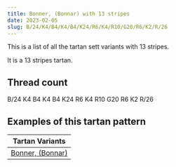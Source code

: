```yaml
---
title: Bonner, (Bonnar) with 13 stripes
date: 2023-02-05
slug: B/24/K4/B4/K4/B4/K24/R6/K4/R10/G20/R6/K2/R/26
---
```

This is a list of all the tartan sett variants with 13 stripes.

It is a 13 stripes tartan.


## Thread count
B/24 K4 B4 K4 B4 K24 R6 K4 R10 G20 R6 K2 R/26

## Examples of this tartan pattern

| Tartan Variants |
|---------------|
| [Bonner, (Bonnar)](/variants/b/24/k4/b4/k4/b4/k24/r6/k4/r10/g20/r6/k2/r/26-b304080-g008000-k000000-rc00000)||
